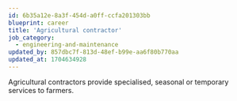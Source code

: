 ```yaml
---
id: 6b35a12e-8a3f-454d-a0ff-ccfa201303bb
blueprint: career
title: 'Agricultural contractor'
job_category:
  - engineering-and-maintenance
updated_by: 857dbc7f-813d-48ef-b99e-aa6f80b770aa
updated_at: 1704634928
---
```

Agricultural contractors provide specialised, seasonal or temporary services to farmers.
